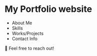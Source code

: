 # My Portfolio website

- About Me
- Skills
- Works/Projects
- Contact Info

💙 Feel free to reach out!
